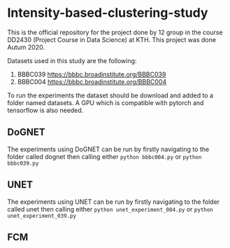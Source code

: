 # Intensity-based-clustering-study
This is the official repository for the project done by 12 group in the course DD2430 (Project Course in Data Science) at KTH. This project was done Autum 2020.

Datasets used in this study are the following:
1. BBBC039 https://bbbc.broadinstitute.org/BBBC039
2. BBBC004 https://bbbc.broadinstitute.org/BBBC004

To run the experiments the dataset should be download and added to a folder named datasets. A GPU which is compatible with pytorch and tensorflow is also needed.

## DoGNET

The experiments using DoGNET can be run by firstly navigating to the folder called dognet then calling either `python bbbc004.py` or `python bbbc039.py`

## UNET

The experiments using UNET can be run by firstly navigating to the folder called unet then calling either `python unet_experiment_004.py` or `python unet_experiment_039.py`

## FCM

